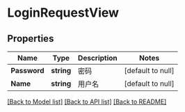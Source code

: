 # LoginRequestView

## Properties
Name | Type | Description | Notes
------------ | ------------- | ------------- | -------------
**Password** | **string** | 密码 | [default to null]
**Name** | **string** | 用户名 | [default to null]

[[Back to Model list]](../README.md#documentation-for-models) [[Back to API list]](../README.md#documentation-for-api-endpoints) [[Back to README]](../README.md)


